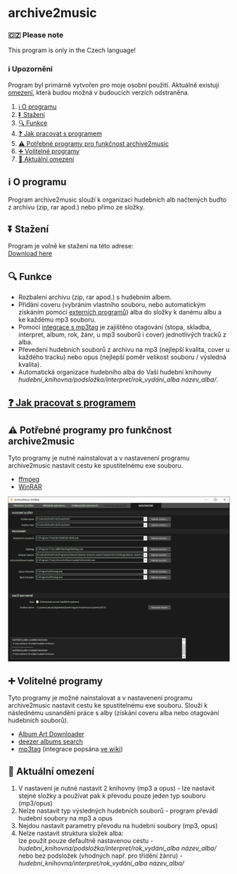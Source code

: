 # archive2music

### 🇨🇿 Please note
This program is only in the Czech language!

### ℹ Upozornění
Program byl primárně vytvořen pro moje osobní použití. Aktuálně existují [omezení](#aktuální-omezení), která budou možná v budoucích verzích odstraněna.

1. [ℹ O programu](#ℹ-o-programu)
2. [⏬ Stažení](#--stažení)
3. [🔍 Funkce](#🔍-funkce)
4. [❓ Jak pracovat s programem](#❓-jak-pracovat-s-programem)
5. [⚠ Potřebné programy pro funkčnost archive2music](#⚠-potřebné-programy-pro-funkčnost-archive2music)
6. [➕ Volitelné programy](#➕-volitelné-programy)
7. [🛑 Aktuální omezení](#🛑-aktuální-omezení)

## ℹ O programu
Program archive2music slouží k organizaci hudebních alb načtených buďto z archivu (zip, rar apod.) nebo přímo ze složky.

## ⏬ Stažení
Program je volně ke stažení na této adrese:  
[Download here](https://github.com/jakubkastner/archive2music/raw/master/archive2music_installer/Debug/archive2music_installer.msi)

## 🔍 Funkce
* Rozbalení archivu (zip, rar apod.) s hudebním albem.
* Přidání coveru (vybráním vlastního souboru, nebo automatickým získáním pomocí [externích programů](#volitelné-programy)) alba do složky k danému albu a ke každému mp3 souboru.
* Pomocí [integrace s mp3tag](https://github.com/jakubkastner/archive2music/wiki/2.-Integrace-s-mp3tag) je zajištěno otagování (stopa, skladba, interpret, album, rok, žánr, u mp3 souborů i cover) jednotlivých tracků z alba.
* Převedení hudebních souborů z archivu na mp3 (nejlepší kvalita, cover u každého tracku) nebo opus (nejlepší poměr velikost souboru / výsledná kvalita).
* Automatická organizace hudebního alba do Vaší hudební knihovny *hudební_knihovna/podsložka/interpret/rok_vydání_alba název_alba/*.

## [❓ Jak pracovat s programem](https://github.com/jakubkastner/archive2music/wiki/1.-Jak-pracovat-s-programem)

## ⚠ Potřebné programy pro funkčnost archive2music
Tyto programy je nutné nainstalovat a v nastavenení programu archive2music nastavit cestu ke spustitelnému exe souboru.
* [ffmpeg](https://www.ffmpeg.org/)
* [WinRAR](https://www.rarlab.com/)  
<img src="screenshots/archive2music_settings.png" alt="settings">

## ➕ Volitelné programy
Tyto programy je možné nainstalovat a v nastavenení programu archive2music nastavit cestu ke spustitelnému exe souboru. Slouží k následnému usnandění práce s alby (získání coveru alba nebo otagování hudebních souborů).
* [Album Art Downloader](https://sourceforge.net/projects/album-art/)
* [deezer albums search](https://github.com/jakubkastner/deezer-albums-search)
* [mp3tag](https://www.mp3tag.de/) (integrace popsána [ve wiki](https://github.com/jakubkastner/archive2music/wiki/2.-Integrace-s-mp3tag))

## 🛑 Aktuální omezení
1. V nastavení je nutné nastavit 2 knihovny (mp3 a opus) - lze nastavit stejné složky a používat pak k převodu pouze jeden typ souboru (mp3/opus)
2. Nelze nastavit typ výsledných hudebních souborů - program převádí hudební soubory na mp3 a opus
3. Nejdou nastavit parametry převodu na hudební soubory (mp3, opus)
4. Nelze nastavit struktura složek alba:  
lze použít pouze defaultně nastavenou cestu - *hudební_knihovna/podsložka/interpret/rok_vydání_alba název_alba/*  
nebo bez podsložek (vhodných např. pro třídění žánru) - *hudební_knihovna/interpret/rok_vydání_alba název_alba/*
